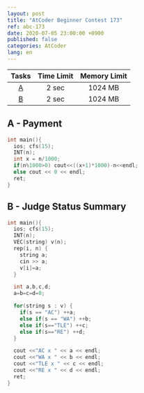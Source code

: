 ```yaml
---
layout: post
title: "AtCoder Beginner Contest 173"
ref: abc-173
date: 2020-07-05 23:00:00 +0900
published: false
categories: AtCoder
lang: en
---
```


| Tasks | Time Limit | Memory Limit |
|:-:|:-:|:-:|
|[A](#A)|2 sec|1024 MB|
|[B](#B)|2 sec|1024 MB|

<div class="divider"></div>

## A - Payment <a id="A"></a>
```cpp
int main(){
  ios; cfs(15);
  INT(n);
  int x = n/1000;
  if(n%1000>0) cout<<((x+1)*1000)-n<<endl;
  else cout << 0 << endl;
  ret;
}
```

## B - Judge Status Summary <a id="B"></a>
```cpp
int main(){
  ios; cfs(15);
  INT(n);
  VEC(string) v(n);
  rep(i, n) {
    string a;
    cin >> a;
    v[i]=a;
  }

  int a,b,c,d;
  a=b=c=d=0;

  for(string s : v) {
    if(s == "AC") ++a;
    else if(s == "WA") ++b;
    else if(s=="TLE") ++c;
    else if(s=="RE") ++d;
  }

  cout <<"AC x " << a << endl;
  cout <<"WA x " << b << endl;
  cout <<"TLE x " << c << endl;
  cout <<"RE x " << d << endl;
  ret;
}
```
